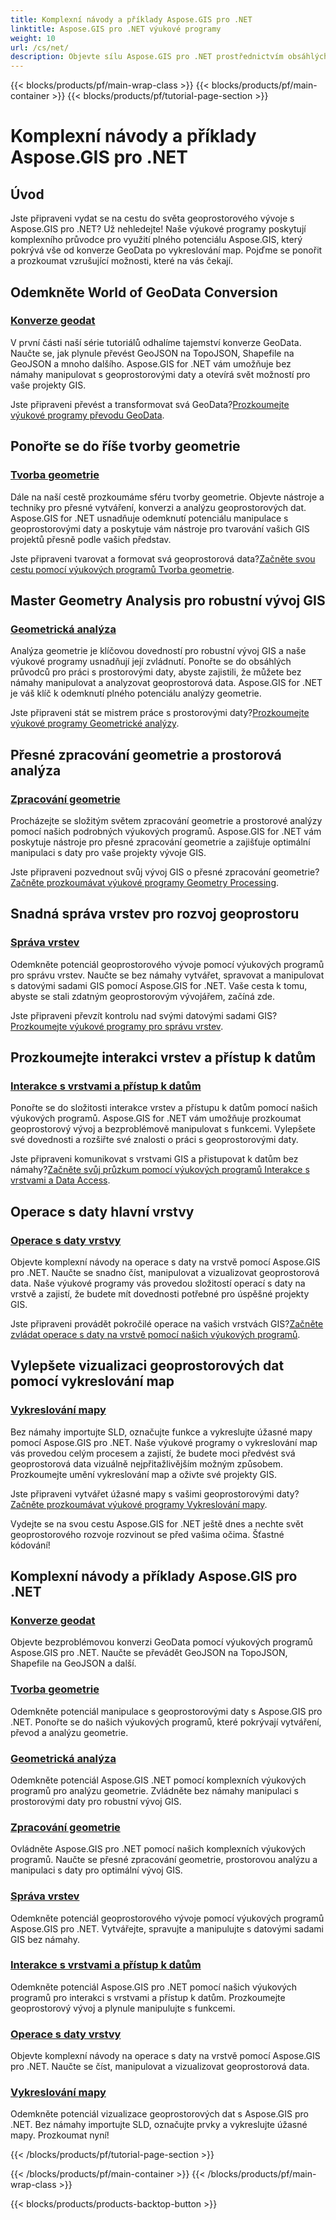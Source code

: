 ```yaml
---
title: Komplexní návody a příklady Aspose.GIS pro .NET
linktitle: Aspose.GIS pro .NET výukové programy
weight: 10
url: /cs/net/
description: Objevte sílu Aspose.GIS pro .NET prostřednictvím obsáhlých výukových programů. Master převod GeoData, vytváření geometrie, analýza, správa vrstev a další.
---
```


{{< blocks/products/pf/main-wrap-class >}}
{{< blocks/products/pf/main-container >}}
{{< blocks/products/pf/tutorial-page-section >}}

# Komplexní návody a příklady Aspose.GIS pro .NET


## Úvod

Jste připraveni vydat se na cestu do světa geoprostorového vývoje s Aspose.GIS pro .NET? Už nehledejte! Naše výukové programy poskytují komplexního průvodce pro využití plného potenciálu Aspose.GIS, který pokrývá vše od konverze GeoData po vykreslování map. Pojďme se ponořit a prozkoumat vzrušující možnosti, které na vás čekají.

## Odemkněte World of GeoData Conversion

### [Konverze geodat](./geo-data-conversion/)

V první části naší série tutoriálů odhalíme tajemství konverze GeoData. Naučte se, jak plynule převést GeoJSON na TopoJSON, Shapefile na GeoJSON a mnoho dalšího. Aspose.GIS for .NET vám umožňuje bez námahy manipulovat s geoprostorovými daty a otevírá svět možností pro vaše projekty GIS.

 Jste připraveni převést a transformovat svá GeoData?[Prozkoumejte výukové programy převodu GeoData](./geo-data-conversion/).

## Ponořte se do říše tvorby geometrie

### [Tvorba geometrie](./geometry-creation/)

Dále na naší cestě prozkoumáme sféru tvorby geometrie. Objevte nástroje a techniky pro přesné vytváření, konverzi a analýzu geoprostorových dat. Aspose.GIS for .NET usnadňuje odemknutí potenciálu manipulace s geoprostorovými daty a poskytuje vám nástroje pro tvarování vašich GIS projektů přesně podle vašich představ.

 Jste připraveni tvarovat a formovat svá geoprostorová data?[Začněte svou cestu pomocí výukových programů Tvorba geometrie](./geometry-creation/).

## Master Geometry Analysis pro robustní vývoj GIS

### [Geometrická analýza](./geometry-analysis/)

Analýza geometrie je klíčovou dovedností pro robustní vývoj GIS a naše výukové programy usnadňují její zvládnutí. Ponořte se do obsáhlých průvodců pro práci s prostorovými daty, abyste zajistili, že můžete bez námahy manipulovat a analyzovat geoprostorová data. Aspose.GIS for .NET je váš klíč k odemknutí plného potenciálu analýzy geometrie.

 Jste připraveni stát se mistrem práce s prostorovými daty?[Prozkoumejte výukové programy Geometrické analýzy](./geometry-analysis/).

## Přesné zpracování geometrie a prostorová analýza

### [Zpracování geometrie](./geometry-processing/)

Procházejte se složitým světem zpracování geometrie a prostorové analýzy pomocí našich podrobných výukových programů. Aspose.GIS for .NET vám poskytuje nástroje pro přesné zpracování geometrie a zajišťuje optimální manipulaci s daty pro vaše projekty vývoje GIS.

 Jste připraveni pozvednout svůj vývoj GIS o přesné zpracování geometrie?[Začněte prozkoumávat výukové programy Geometry Processing](./geometry-processing/).

## Snadná správa vrstev pro rozvoj geoprostoru

### [Správa vrstev](./layer-management/)

Odemkněte potenciál geoprostorového vývoje pomocí výukových programů pro správu vrstev. Naučte se bez námahy vytvářet, spravovat a manipulovat s datovými sadami GIS pomocí Aspose.GIS for .NET. Vaše cesta k tomu, abyste se stali zdatným geoprostorovým vývojářem, začíná zde.

 Jste připraveni převzít kontrolu nad svými datovými sadami GIS?[Prozkoumejte výukové programy pro správu vrstev](./layer-management/).

## Prozkoumejte interakci vrstev a přístup k datům

### [Interakce s vrstvami a přístup k datům](./layer-interaction-and-data-access/)

Ponořte se do složitosti interakce vrstev a přístupu k datům pomocí našich výukových programů. Aspose.GIS for .NET vám umožňuje prozkoumat geoprostorový vývoj a bezproblémově manipulovat s funkcemi. Vylepšete své dovednosti a rozšiřte své znalosti o práci s geoprostorovými daty.

 Jste připraveni komunikovat s vrstvami GIS a přistupovat k datům bez námahy?[Začněte svůj průzkum pomocí výukových programů Interakce s vrstvami a Data Access](./layer-interaction-and-data-access/).

## Operace s daty hlavní vrstvy

### [Operace s daty vrstvy](./layer-data-operations/)

Objevte komplexní návody na operace s daty na vrstvě pomocí Aspose.GIS pro .NET. Naučte se snadno číst, manipulovat a vizualizovat geoprostorová data. Naše výukové programy vás provedou složitostí operací s daty na vrstvě a zajistí, že budete mít dovednosti potřebné pro úspěšné projekty GIS.

 Jste připraveni provádět pokročilé operace na vašich vrstvách GIS?[Začněte zvládat operace s daty na vrstvě pomocí našich výukových programů](./layer-data-operations/).

## Vylepšete vizualizaci geoprostorových dat pomocí vykreslování map

### [Vykreslování mapy](./map-rendering/)

Bez námahy importujte SLD, označujte funkce a vykreslujte úžasné mapy pomocí Aspose.GIS pro .NET. Naše výukové programy o vykreslování map vás provedou celým procesem a zajistí, že budete moci předvést svá geoprostorová data vizuálně nejpřitažlivějším možným způsobem. Prozkoumejte umění vykreslování map a oživte své projekty GIS.

 Jste připraveni vytvářet úžasné mapy s vašimi geoprostorovými daty?[Začněte prozkoumávat výukové programy Vykreslování mapy](./map-rendering/).

Vydejte se na svou cestu Aspose.GIS for .NET ještě dnes a nechte svět geoprostorového rozvoje rozvinout se před vašima očima. Šťastné kódování!
## Komplexní návody a příklady Aspose.GIS pro .NET 
### [Konverze geodat](./geo-data-conversion/)
Objevte bezproblémovou konverzi GeoData pomocí výukových programů Aspose.GIS pro .NET. Naučte se převádět GeoJSON na TopoJSON, Shapefile na GeoJSON a další.
### [Tvorba geometrie](./geometry-creation/)
Odemkněte potenciál manipulace s geoprostorovými daty s Aspose.GIS pro .NET. Ponořte se do našich výukových programů, které pokrývají vytváření, převod a analýzu geometrie.
### [Geometrická analýza](./geometry-analysis/)
Odemkněte potenciál Aspose.GIS .NET pomocí komplexních výukových programů pro analýzu geometrie. Zvládněte bez námahy manipulaci s prostorovými daty pro robustní vývoj GIS.
### [Zpracování geometrie](./geometry-processing/)
Ovládněte Aspose.GIS pro .NET pomocí našich komplexních výukových programů. Naučte se přesné zpracování geometrie, prostorovou analýzu a manipulaci s daty pro optimální vývoj GIS.
### [Správa vrstev](./layer-management/)
Odemkněte potenciál geoprostorového vývoje pomocí výukových programů Aspose.GIS pro .NET. Vytvářejte, spravujte a manipulujte s datovými sadami GIS bez námahy. 
### [Interakce s vrstvami a přístup k datům](./layer-interaction-and-data-access/)
Odemkněte potenciál Aspose.GIS pro .NET pomocí našich výukových programů pro interakci s vrstvami a přístup k datům. Prozkoumejte geoprostorový vývoj a plynule manipulujte s funkcemi.
### [Operace s daty vrstvy](./layer-data-operations/)
Objevte komplexní návody na operace s daty na vrstvě pomocí Aspose.GIS pro .NET. Naučte se číst, manipulovat a vizualizovat geoprostorová data.
### [Vykreslování mapy](./map-rendering/)
Odemkněte potenciál vizualizace geoprostorových dat s Aspose.GIS pro .NET. Bez námahy importujte SLD, označujte prvky a vykreslujte úžasné mapy. Prozkoumat nyní!

{{< /blocks/products/pf/tutorial-page-section >}}

{{< /blocks/products/pf/main-container >}}
{{< /blocks/products/pf/main-wrap-class >}}

{{< blocks/products/products-backtop-button >}}
